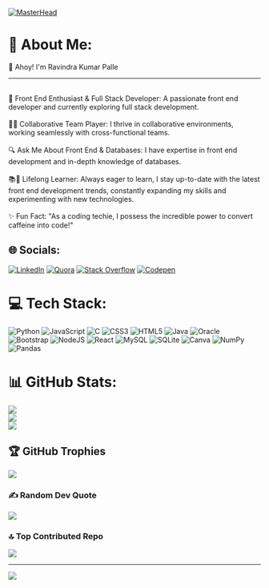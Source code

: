 [![MasterHead](https://media.licdn.com/dms/image/D5616AQFDZSJN3cYhvw/profile-displaybackgroundimage-shrink_350_1400/0/1684927816954?e=1690416000&v=beta&t=rI78TeVG2k6uHbuHolOUp0xHbQ03CndORWnOuRQJYzc)](https://github.com/ravindrakumar05/)
# 💫 About Me:
👋 Ahoy! I'm Ravindra Kumar Palle <hr><br>🚀 Front End Enthusiast & Full Stack Developer: A passionate front end developer and currently exploring full stack development.<br><br>🤝👥 Collaborative Team Player: I thrive in collaborative environments, working seamlessly with cross-functional teams.<br><br>🔍 Ask Me About Front End & Databases: I have expertise in front end development and in-depth knowledge of databases.<br><br>📚🌱 Lifelong Learner: Always eager to learn, I stay up-to-date with the latest front end development trends, constantly expanding my skills and experimenting with new technologies.<br><br>✨ Fun Fact: "As a coding techie, I possess the incredible power to convert caffeine into code!"


## 🌐 Socials:
[![LinkedIn](https://img.shields.io/badge/LinkedIn-%230077B5.svg?logo=linkedin&logoColor=white)](https://linkedin.com/in/PalleRavindraKumar) [![Quora](https://img.shields.io/badge/Quora-%23B92B27.svg?logo=Quora&logoColor=white)](https://quora.com/profile/RavindraKumar) [![Stack Overflow](https://img.shields.io/badge/-Stackoverflow-FE7A16?logo=stack-overflow&logoColor=white)](https://stackoverflow.com/users/17697434) [![Codepen](https://img.shields.io/badge/Codepen-000000?style=for-the-badge&logo=codepen&logoColor=white)](https://codepen.io/PALLERAVINDRAKUMAR) 

# 💻 Tech Stack:
![Python](https://img.shields.io/badge/python-3670A0?style=flat-square&logo=python&logoColor=ffdd54) ![JavaScript](https://img.shields.io/badge/javascript-%23323330.svg?style=flat-square&logo=javascript&logoColor=%23F7DF1E) ![C](https://img.shields.io/badge/c-%2300599C.svg?style=flat-square&logo=c&logoColor=white) ![CSS3](https://img.shields.io/badge/css3-%231572B6.svg?style=flat-square&logo=css3&logoColor=white) ![HTML5](https://img.shields.io/badge/html5-%23E34F26.svg?style=flat-square&logo=html5&logoColor=white) ![Java](https://img.shields.io/badge/java-%23ED8B00.svg?style=flat-square&logo=java&logoColor=white) ![Oracle](https://img.shields.io/badge/Oracle-F80000?style=flat-square&logo=oracle&logoColor=white) ![Bootstrap](https://img.shields.io/badge/bootstrap-%23563D7C.svg?style=flat-square&logo=bootstrap&logoColor=white) ![NodeJS](https://img.shields.io/badge/node.js-6DA55F?style=flat-square&logo=node.js&logoColor=white) ![React](https://img.shields.io/badge/react-%2320232a.svg?style=flat-square&logo=react&logoColor=%2361DAFB) ![MySQL](https://img.shields.io/badge/mysql-%2300f.svg?style=flat-square&logo=mysql&logoColor=white) ![SQLite](https://img.shields.io/badge/sqlite-%2307405e.svg?style=flat-square&logo=sqlite&logoColor=white) ![Canva](https://img.shields.io/badge/Canva-%2300C4CC.svg?style=flat-square&logo=Canva&logoColor=white) ![NumPy](https://img.shields.io/badge/numpy-%23013243.svg?style=flat-square&logo=numpy&logoColor=white) ![Pandas](https://img.shields.io/badge/pandas-%23150458.svg?style=flat-square&logo=pandas&logoColor=white)
# 📊 GitHub Stats:
![](https://github-readme-stats.vercel.app/api?username=ravindrakumar05&theme=buefy&hide_border=true&include_all_commits=true&count_private=true)<br/>
![](https://github-readme-streak-stats.herokuapp.com/?user=ravindrakumar05&theme=buefy&hide_border=true)<br/>
![](https://github-readme-stats.vercel.app/api/top-langs/?username=ravindrakumar05&theme=buefy&hide_border=true&include_all_commits=true&count_private=true&layout=compact)

## 🏆 GitHub Trophies
![](https://github-profile-trophy.vercel.app/?username=ravindrakumar05&theme=juicyfresh&no-frame=false&no-bg=false&margin-w=4)

### ✍️ Random Dev Quote
![](https://quotes-github-readme.vercel.app/api?type=horizontal&theme=radical)

### 🔝 Top Contributed Repo
![](https://github-contributor-stats.vercel.app/api?username=ravindrakumar05&limit=5&theme=buddhism&combine_all_yearly_contributions=true)

---
[![](https://visitcount.itsvg.in/api?id=ravindrakumar05&icon=0&color=0)](https://visitcount.itsvg.in)

<!-- Proudly created with GPRM ( https://gprm.itsvg.in ) -->
